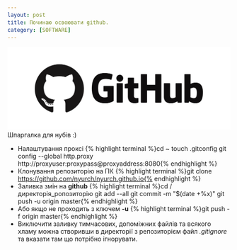 ```yaml
---
layout: post
title: Починаю освоювати github.
category: [SOFTWARE]
---
```

![github logo](/assets/media/github.png?style=head)  
Шпаргалка для нубів :)<!--more-->

- Налаштування проксі
    {% highlight terminal %}cd ~
touch .gitconfig
git config --global http.proxy http://proxyuser:proxypass@proxyaddress:8080{% endhighlight %}
- Клонування репозиторію на ПК
    {% highlight terminal %}git clone https://github.com/nyurch/nyurch.github.io{% endhighlight %}
- Заливка змін на **github**
    {% highlight terminal %}cd /директорія_ропозиторію
git add --all
git commit -m "$(date +%x)"
git push -u origin master{% endhighlight %}
- Або якщо не проходить з ключем **-u**
    {% highlight terminal %}git push -f origin master{% endhighlight %}
- Виключити заливку тимчасових, допоміжних файлів та всякого хламу можна створивши в директорії з репозиторієм файл *.gitignore* та вказати там що потрібно ігнорувати.
